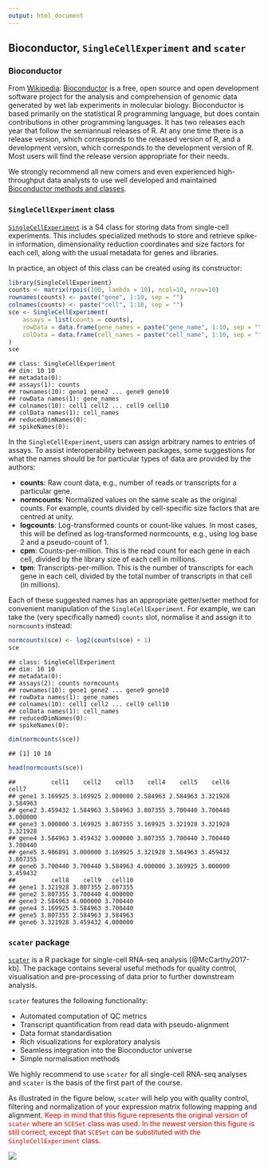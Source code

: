 ```yaml
---
output: html_document
---
```


## Bioconductor, `SingleCellExperiment` and `scater`



### Bioconductor

From [Wikipedia](https://en.wikipedia.org/wiki/Bioconductor):
[Bioconductor](https://www.bioconductor.org/) is a free, open source and open development software project for the analysis and comprehension of genomic data generated by wet lab experiments in molecular biology. Bioconductor is based primarily on the statistical R programming language, but does contain contributions in other programming languages. It has two releases each year that follow the semiannual releases of R. At any one time there is a release version, which corresponds to the released version of R, and a development version, which corresponds to the development version of R. Most users will find the release version appropriate for their needs.

We strongly recommend all new comers and even experienced high-throughput data analysts to use well developed and maintained [Bioconductor methods and classes](https://www.bioconductor.org/developers/how-to/commonMethodsAndClasses/).

### `SingleCellExperiment` class

[`SingleCellExperiment`](http://bioconductor.org/packages/SingleCellExperiment) is a S4 class for storing data from single-cell experiments. This includes specialized methods to store and retrieve spike-in information, dimensionality reduction coordinates and size factors for each cell, along with the usual metadata for genes and libraries.

In practice, an object of this class can be created using its constructor:

```r
library(SingleCellExperiment)
counts <- matrix(rpois(100, lambda = 10), ncol=10, nrow=10)
rownames(counts) <- paste("gene", 1:10, sep = "")
colnames(counts) <- paste("cell", 1:10, sep = "")
sce <- SingleCellExperiment(
    assays = list(counts = counts),
    rowData = data.frame(gene_names = paste("gene_name", 1:10, sep = "")),
    colData = data.frame(cell_names = paste("cell_name", 1:10, sep = ""))
)
sce
```

```
## class: SingleCellExperiment 
## dim: 10 10 
## metadata(0):
## assays(1): counts
## rownames(10): gene1 gene2 ... gene9 gene10
## rowData names(1): gene_names
## colnames(10): cell1 cell2 ... cell9 cell10
## colData names(1): cell_names
## reducedDimNames(0):
## spikeNames(0):
```

In the `SingleCellExperiment`, users can assign arbitrary names to entries of assays. To assist interoperability between packages, some suggestions for what the names should be for particular types of data are provided by the authors:

* __counts__: Raw count data, e.g., number of reads or transcripts for a particular gene.
* __normcounts__: Normalized values on the same scale as the original counts. For example, counts divided by cell-specific size factors that are centred at unity.
* __logcounts__: Log-transformed counts or count-like values. In most cases, this will be defined as log-transformed normcounts, e.g., using log base 2 and a pseudo-count of 1.
* __cpm__: Counts-per-million. This is the read count for each gene in each cell, divided by the library size of each cell in millions.
* __tpm__: Transcripts-per-million. This is the number of transcripts for each gene in each cell, divided by the total number of transcripts in that cell (in millions).

Each of these suggested names has an appropriate getter/setter method for convenient manipulation of the `SingleCellExperiment`. For example, we can take the (very specifically named) `counts` slot, normalise it and assign it to `normcounts` instead:


```r
normcounts(sce) <- log2(counts(sce) + 1)
sce
```

```
## class: SingleCellExperiment 
## dim: 10 10 
## metadata(0):
## assays(2): counts normcounts
## rownames(10): gene1 gene2 ... gene9 gene10
## rowData names(1): gene_names
## colnames(10): cell1 cell2 ... cell9 cell10
## colData names(1): cell_names
## reducedDimNames(0):
## spikeNames(0):
```

```r
dim(normcounts(sce))
```

```
## [1] 10 10
```

```r
head(normcounts(sce))
```

```
##          cell1    cell2    cell3    cell4    cell5    cell6    cell7
## gene1 3.169925 3.169925 2.000000 2.584963 2.584963 3.321928 3.584963
## gene2 3.459432 1.584963 3.584963 3.807355 3.700440 3.700440 3.000000
## gene3 3.000000 3.169925 3.807355 3.169925 3.321928 3.321928 3.321928
## gene4 3.584963 3.459432 3.000000 3.807355 3.700440 3.700440 3.700440
## gene5 3.906891 3.000000 3.169925 3.321928 3.584963 3.459432 3.807355
## gene6 3.700440 3.700440 3.584963 4.000000 3.169925 3.000000 3.459432
##          cell8    cell9   cell10
## gene1 3.321928 3.807355 2.807355
## gene2 3.807355 3.700440 4.000000
## gene3 2.584963 4.000000 3.700440
## gene4 3.169925 3.584963 3.700440
## gene5 3.807355 2.584963 3.584963
## gene6 3.321928 3.459432 4.000000
```

### `scater` package

[`scater`](http://bioconductor.org/packages/scater/) is a R package for single-cell RNA-seq analysis [@McCarthy2017-kb]. The package contains several useful methods for quality control, visualisation and pre-processing of data prior to further downstream analysis.

`scater` features the following functionality:

* Automated computation of QC metrics
* Transcript quantification from read data with pseudo-alignment
* Data format standardisation
* Rich visualizations for exploratory analysis
* Seamless integration into the Bioconductor universe
* Simple normalisation methods

We highly recommend to use `scater` for all single-cell RNA-seq analyses and `scater` is the basis of the first part of the course.

As illustrated in the figure below, `scater` will help you with quality control, filtering and normalization of your expression matrix following mapping and alignment. <span style="color:red">Keep in mind that this figure represents the original version of `scater` where an `SCESet` class was used. In the newest version this figure is still correct, except that `SCESet` can be substituted with the `SingleCellExperiment` class.</span>


![](figures/scater_qc_workflow.png)
